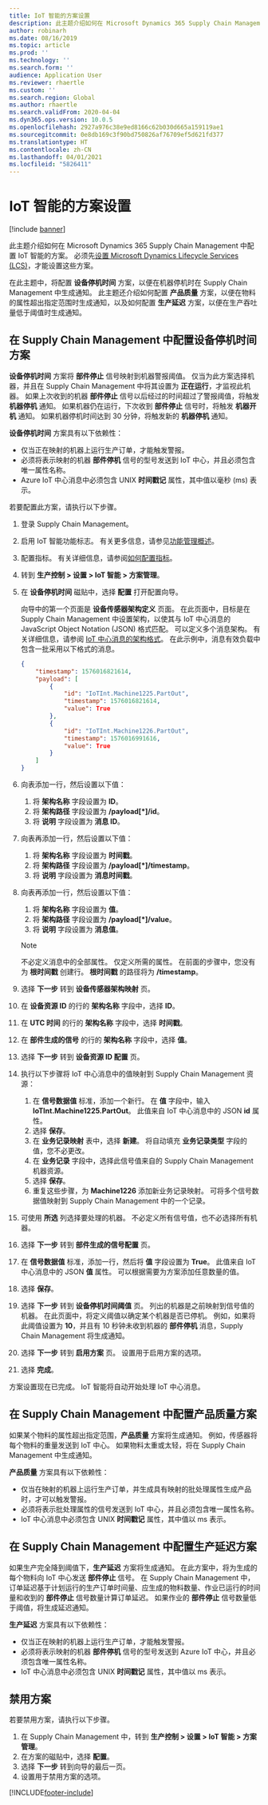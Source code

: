 ```yaml
---
title: IoT 智能的方案设置
description: 此主题介绍如何在 Microsoft Dynamics 365 Supply Chain Management 中配置 IoT 智能的方案。
author: robinarh
ms.date: 08/16/2019
ms.topic: article
ms.prod: ''
ms.technology: ''
ms.search.form: ''
audience: Application User
ms.reviewer: rhaertle
ms.custom: ''
ms.search.region: Global
ms.author: rhaertle
ms.search.validFrom: 2020-04-04
ms.dyn365.ops.version: 10.0.5
ms.openlocfilehash: 2927a976c38e9ed8166c62b030d665a159119ae1
ms.sourcegitcommit: 0e8db169c3f90bd750826af76709ef5d621fd377
ms.translationtype: HT
ms.contentlocale: zh-CN
ms.lasthandoff: 04/01/2021
ms.locfileid: "5826411"
---
```

# <a name="scenario-setup-for-iot-intelligence"></a>IoT 智能的方案设置

[!include [banner](../../includes/banner.md)]

此主题介绍如何在 Microsoft Dynamics 365 Supply Chain Management 中配置 IoT 智能的方案。 必须先[设置 Microsoft Dynamics Lifecycle Services (LCS)](iot-lcs-setup.md)，才能设置这些方案。

在此主题中，将配置 **设备停机时间** 方案，以便在机器停机时在 Supply Chain Management 中生成通知。 此主题还介绍如何配置 **产品质量** 方案，以便在物料的属性超出指定范围时生成通知，以及如何配置 **生产延迟** 方案，以便在生产吞吐量低于阈值时生成通知。

## <a name="configure-the-equipment-downtime-scenario-in-supply-chain-management"></a>在 Supply Chain Management 中配置设备停机时间方案

**设备停机时间** 方案将 **部件停止** 信号映射到机器警报阈值。 仅当为此方案选择机器，并且在 Supply Chain Management 中将其设置为 **正在运行**，才监视此机器。 如果上次收到的机器 **部件停止** 信号以后经过的时间超过了警报阈值，将触发 **机器停机** 通知。 如果机器仍在运行，下次收到 **部件停止** 信号时，将触发 **机器开机** 通知。 如果机器停机时间达到 30 分钟，将触发新的 **机器停机** 通知。

**设备停机时间** 方案具有以下依赖性：

+ 仅当正在映射的机器上运行生产订单，才能触发警报。
+ 必须将表示映射的机器 **部件停机** 信号的型号发送到 IoT 中心，并且必须包含唯一属性名称。
+ Azure IoT 中心消息中必须包含 UNIX **时间戳记** 属性，其中值以毫秒 (ms) 表示。

若要配置此方案，请执行以下步骤。

1. 登录 Supply Chain Management。
2. 启用 IoT 智能功能标志。 有关更多信息，请参见[功能管理概述](https://docs.microsoft.com/dynamics365/fin-ops-core/fin-ops/get-started/feature-management/feature-management-overview)。
3. 配置指标。 有关详细信息，请参阅[如何配置指标](iot-metrics-setup.md#configure-metrics)。
4. 转到 **生产控制 \> 设置 \> IoT 智能 \> 方案管理**。
6. 在 **设备停机时间** 磁贴中，选择 **配置** 打开配置向导。

   向导中的第一个页面是 **设备传感器架构定义** 页面。 在此页面中，目标是在 Supply Chain Management 中设置架构，以使其与 IoT 中心消息的 JavaScript Object Notation (JSON) 格式匹配。 可以定义多个消息架构。 有关详细信息，请参阅 [IoT 中心消息的架构格式](iot-schema-format.md)。 在此示例中，消息有效负载中包含一批采用以下格式的消息。

    ```json
    {
        "timestamp": 1576016821614,
        "payload": [
            {
                "id": "IoTInt.Machine1225.PartOut",
                "timestamp": 1576016821614,
                "value": True
            },
            {
                "id": "IoTInt.Machine1226.PartOut",
                "timestamp": 1576016991616,
                "value": True
            }
        ]
    }
    ```

7. 向表添加一行，然后设置以下值：

    1. 将 **架构名称** 字段设置为 **ID**。
    2. 将 **架构路径** 字段设置为 **/payload\[\*\]/id**。
    3. 将 **说明** 字段设置为 **消息 ID**。

8. 向表再添加一行，然后设置以下值：

    1. 将 **架构名称** 字段设置为 **时间戳**。
    2. 将 **架构路径** 字段设置为 **/payload\[\*\]/timestamp**。
    3. 将 **说明** 字段设置为 **消息时间戳**。

9. 向表再添加一行，然后设置以下值：

    1. 将 **架构名称** 字段设置为 **值**。
    2. 将 **架构路径** 字段设置为 **/payload\[\*\]/value**。
    3. 将 **说明** 字段设置为 **消息值**。

    > [!NOTE]
    > 不必定义消息中的全部属性。 仅定义所需的属性。 在前面的步骤中，您没有为 **根时间戳** 创建行。 **根时间戳** 的路径将为 **/timestamp**。

10. 选择 **下一步** 转到 **设备传感器架构映射** 页。
11. 在 **设备资源 ID** 的行的 **架构名称** 字段中，选择 **ID**。
12. 在 **UTC 时间** 的行的 **架构名称** 字段中，选择 **时间戳**。
13. 在 **部件生成的信号** 的行的 **架构名称** 字段中，选择 **值**。
14. 选择 **下一步** 转到 **设备资源 ID 配置** 页。
15. 执行以下步骤将 IoT 中心消息中的值映射到 Supply Chain Management 资源：

    1. 在 **信号数据值** 标准，添加一个新行。 在 **值** 字段中，输入 **IoTInt.Machine1225.PartOut**。 此值来自 IoT 中心消息中的 JSON **id** 属性。
    2. 选择 **保存**。
    3. 在 **业务记录映射** 表中，选择 **新建**。 将自动填充 **业务记录类型** 字段的值，您不必更改。
    4. 在 **业务记录** 字段中，选择此信号值来自的 Supply Chain Management 机器资源。
    5. 选择 **保存**。
    6. 重复这些步骤，为 **Machine1226** 添加新业务记录映射。 可将多个信号数据值映射到 Supply Chain Management 中的一个记录。

16. 可使用 **所选** 列选择要处理的机器。 不必定义所有信号值，也不必选择所有机器。
17. 选择 **下一步** 转到 **部件生成的信号配置** 页。
18. 在 **信号数据值** 标准，添加一行，然后将 **值** 字段设置为 **True**。 此值来自 IoT 中心消息中的 JSON **值** 属性。 可以根据需要为方案添加任意数量的值。
19. 选择 **保存**。
20. 选择 **下一步** 转到 **设备停机时间阈值** 页。 列出的机器是之前映射到信号值的机器。 在此页面中，将定义阈值以确定某个机器是否已停机。 例如，如果将此阈值设置为 **10**，并且有 10 秒钟未收到机器的 **部件停机** 消息，Supply Chain Management 将生成通知。
21. 选择 **下一步** 转到 **启用方案** 页。 设置用于启用方案的选项。
22. 选择 **完成**。

方案设置现在已完成。 IoT 智能将自动开始处理 IoT 中心消息。

## <a name="configure-the-product-quality-scenario-in-supply-chain-management"></a>在 Supply Chain Management 中配置产品质量方案

如果某个物料的属性超出指定范围，**产品质量** 方案将生成通知。 例如，传感器将每个物料的重量发送到 IoT 中心。 如果物料太重或太轻，将在 Supply Chain Management 中生成通知。

**产品质量** 方案具有以下依赖性：

+ 仅当在映射的机器上运行生产订单，并生成具有映射的批处理属性生成产品时，才可以触发警报。
+ 必须将表示批处理属性的信号发送到 IoT 中心，并且必须包含唯一属性名称。
+ IoT 中心消息中必须包含 UNIX **时间戳记** 属性，其中值以 ms 表示。

## <a name="configure-the-production-delays-scenario-in-supply-chain-management"></a>在 Supply Chain Management 中配置生产延迟方案

如果生产完全降到阈值下，**生产延迟** 方案将生成通知。 在此方案中，将为生成的每个物料向 IoT 中心发送 **部件停止** 信号。 在 Supply Chain Management 中，订单延迟基于计划运行的生产订单时间量、应生成的物料数量、作业已运行的时间量和收到的 **部件停止** 信号数量计算订单延迟。 如果作业的 **部件停止** 信号数量低于阈值，将生成延迟通知。

**生产延迟** 方案具有以下依赖性：

+ 仅当正在映射的机器上运行生产订单，才能触发警报。
+ 必须将表示映射的机器 **部件停机** 信号的型号发送到 Azure IoT 中心，并且必须包含唯一属性名称。
+ IoT 中心消息中必须包含 UNIX **时间戳记** 属性，其中值以 ms 表示。

## <a name="disable-a-scenario"></a>禁用方案

若要禁用方案，请执行以下步骤。

1. 在 Supply Chain Management 中，转到 **生产控制 \> 设置 \> IoT 智能 \> 方案管理**。
2. 在方案的磁贴中，选择 **配置**。
3. 选择 **下一步** 转到向导的最后一页。
4. 设置用于禁用方案的选项。


[!INCLUDE[footer-include](../../includes/footer-banner.md)]